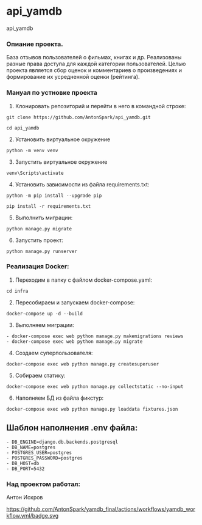 # api_yamdb
api_yamdb

### Опиание проекта.
База отзывов пользователей о фильмах, книгах и др. Реализованы разные
права доступа для каждой категории пользователей. Целью проекта является сбор оценок и
комментариев о произведениях и формирование их усредненной оценки (рейтинга). 

### Мануал по устновке проекта

1. Клонировать репозиторий и перейти в него в командной строке:
```
git clone https://github.com/AntonSpark/api_yamdb.git
```
```
cd api_yamdb
```
2. Установить виртуальное окружение
```
python -m venv venv
```
3. Запустить виртуальное окружение
```
venv\Scripts\activate
```
4. Установить зависимости из файла requirements.txt:
```
python -m pip install --upgrade pip
```
```
pip install -r requirements.txt
```
5. Выполнить миграции:
```
python manage.py migrate
```
6. Запустить проект:
```
python manage.py runserver
```
### Реализация Docker:

1. Переходим в папку с файлом docker-compose.yaml:
```
cd infra
```
2. Пересобираем и запускаем docker-compose:
```
docker-compose up -d --build
```
3. Выполняем миграции:
```
- docker-compose exec web python manage.py makemigrations reviews
- docker-compose exec web python manage.py migrate
```
4. Создаем суперпользователя:
```
docker-compose exec web python manage.py createsuperuser
```
5. Собираем статику:
```
docker-compose exec web python manage.py collectstatic --no-input
```
6. Наполняем БД из файла фикстур:
```
docker-compose exec web python manage.py loaddata fixtures.json
```

## Шаблон наполнения .env файла:
```
- DB_ENGINE=django.db.backends.postgresql
- DB_NAME=postgres
- POSTGRES_USER=postgres
- POSTGRES_PASSWORD=postgres
- DB_HOST=db
- DB_PORT=5432
```
### Над проектом работал:

Антон Искров

https://github.com/AntonSpark/yamdb_final/actions/workflows/yamdb_workflow.yml/badge.svg
